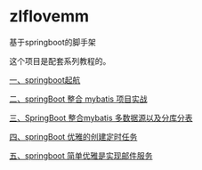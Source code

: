 # zlflovemm
基于springboot的脚手架

这个项目是配套系列教程的。

[一、springboot起航](https://blog.csdn.net/qq_27790011/article/details/100985514)

[二、springBoot 整合 mybatis 项目实战](https://blog.csdn.net/qq_27790011/article/details/101038355)

[三、SpringBoot 整合mybatis 多数据源以及分库分表](https://blog.csdn.net/qq_27790011/article/details/101113826)

[四、springBoot 优雅的创建定时任务](https://blog.csdn.net/qq_27790011/article/details/101450346)

[五、springboot 简单优雅是实现邮件服务](https://blog.csdn.net/qq_27790011/article/details/102507677)




